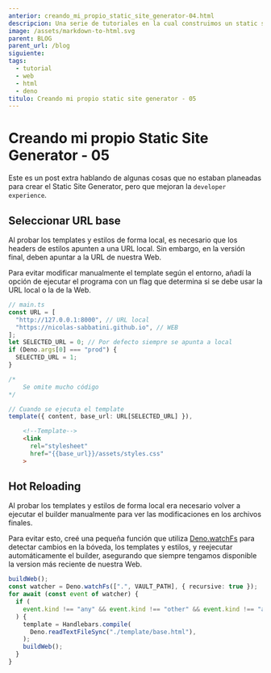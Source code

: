 ```yaml
---
anterior: creando_mi_propio_static_site_generator-04.html
descripcion: Una serie de tutoriales en la cual construimos un static site generator.
image: /assets/markdown-to-html.svg
parent: BLOG
parent_url: /blog
siguiente: 
tags:
  - tutorial
  - web
  - html
  - deno
titulo: Creando mi propio static site generator - 05
---
```


# Creando mi propio Static Site Generator - 05

Este es un post extra hablando de algunas cosas que no estaban planeadas para crear el Static Site Generator, pero que mejoran la `developer experience`.

## Seleccionar URL base

Al probar los templates y estilos de forma local, es necesario que los headers de estilos apunten a una URL local. Sin embargo, en la versión final, deben apuntar a la URL de nuestra Web. 

Para evitar modificar manualmente el template según el entorno, añadí la opción de ejecutar el programa con un flag que determina si se debe usar la URL local o la de la Web.

```ts
// main.ts
const URL = [
  "http://127.0.0.1:8000", // URL local
  "https://nicolas-sabbatini.github.io", // WEB
];
let SELECTED_URL = 0; // Por defecto siempre se apunta a local
if (Deno.args[0] === "prod") {
  SELECTED_URL = 1;
}

/*
	Se omite mucho código
*/

// Cuando se ejecuta el template
template({ content, base_url: URL[SELECTED_URL] }),
```

```html
    <!--Template-->
    <link
      rel="stylesheet"
      href="{{base_url}}/assets/styles.css"
    >
```

## Hot Reloading

Al probar los templates y estilos de forma local era necesario volver a ejecutar el builder manualmente para ver las modificaciones en los archivos finales.  

Para evitar esto, creé una pequeña función que utiliza [Deno.watchFs](https://docs.deno.com/api/deno/~/Deno.watchFs) para detectar cambios en la bóveda, los templates y estilos, y reejecutar automáticamente el builder, asegurando que siempre tengamos disponible la version más reciente de nuestra Web.

```ts
buildWeb();
const watcher = Deno.watchFs([".", VAULT_PATH], { recursive: true });
for await (const event of watcher) {
  if (
    event.kind !== "any" && event.kind !== "other" && event.kind !== "access"
  ) {
    template = Handlebars.compile(
      Deno.readTextFileSync("./template/base.html"),
    );
    buildWeb();
  }
}
```
